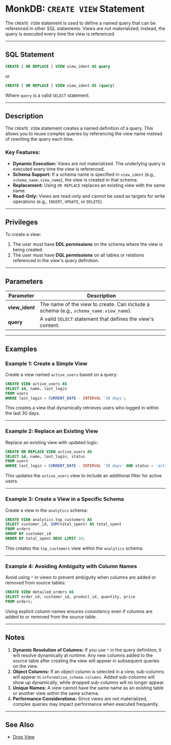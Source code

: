 # MonkDB: `CREATE VIEW` Statement

The `CREATE VIEW` statement is used to define a named query that can be referenced in other SQL statements. Views are not materialized; instead, the query is executed every time the view is referenced.

---

## SQL Statement

```sql
CREATE [ OR REPLACE ] VIEW view_ident AS query
```

or

```sql
CREATE [ OR REPLACE ] VIEW view_ident AS (query)
```

Where `query` is a valid `SELECT` statement.

---

## Description

The `CREATE VIEW` statement creates a named definition of a query. This allows you to reuse complex queries by referencing the view name instead of rewriting the query each time.

### Key Features:
- **Dynamic Execution:** Views are not materialized. The underlying query is executed every time the view is referenced.
- **Schema Support:** If a schema name is specified in `view_ident` (e.g., `schema_name.view_name`), the view is created in that schema.
- **Replacement:** Using `OR REPLACE` replaces an existing view with the same name.
- **Read-Only:** Views are read-only and cannot be used as targets for write operations (e.g., `INSERT`, `UPDATE`, or `DELETE`).

---

## Privileges

To create a view:
1. The user must have **DDL permissions** on the schema where the view is being created.
2. The user must have **DQL permissions** on all tables or relations referenced in the view's query definition.

---

## Parameters

| Parameter       | Description                                                                 |
|-----------------|-----------------------------------------------------------------------------|
| **view_ident**  | The name of the view to create. Can include a schema (e.g., `schema_name.view_name`). |
| **query**       | A valid `SELECT` statement that defines the view's content.                |

---

## Examples

### Example 1: Create a Simple View
Create a view named `active_users` based on a query:

```sql
CREATE VIEW active_users AS
SELECT id, name, last_login
FROM users
WHERE last_login > CURRENT_DATE - INTERVAL '30 days';
```


This creates a view that dynamically retrieves users who logged in within the last 30 days.

---

### Example 2: Replace an Existing View
Replace an existing view with updated logic:

```sql
CREATE OR REPLACE VIEW active_users AS
SELECT id, name, last_login, status
FROM users
WHERE last_login > CURRENT_DATE - INTERVAL '30 days' AND status = 'active';
```


This updates the `active_users` view to include an additional filter for active users.

---

### Example 3: Create a View in a Specific Schema
Create a view in the `analytics` schema:

```sql
CREATE VIEW analytics.top_customers AS
SELECT customer_id, SUM(total_spent) AS total_spent
FROM orders
GROUP BY customer_id
ORDER BY total_spent DESC LIMIT 10;
```


This creates the `top_customers` view within the `analytics` schema.

---

### Example 4: Avoiding Ambiguity with Column Names
Avoid using `*` in views to prevent ambiguity when columns are added or removed from source tables:

```sql
CREATE VIEW detailed_orders AS
SELECT order_id, customer_id, product_id, quantity, price
FROM orders;
```


Using explicit column names ensures consistency even if columns are added to or removed from the source table.

---

## Notes

1. **Dynamic Resolution of Columns:** If you use `*` in the query definition, it will resolve dynamically at runtime. Any new columns added to the source table after creating the view will appear in subsequent queries on the view.
2. **Object Columns:** If an object column is selected in a view, sub-columns will appear in `information_schema.columns`. Added sub-columns will show up dynamically, while dropped sub-columns will no longer appear.
3. **Unique Names:** A view cannot have the same name as an existing table or another view within the same schema.
4. **Performance Considerations:** Since views are not materialized, complex queries may impact performance when executed frequently.


---

## See Also

- [Drop View](./57_DROP_VIEW.md)



